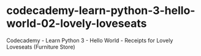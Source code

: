 # codecademy-learn-python-3-hello-world-02-lovely-loveseats
Codecademy - Learn Python 3 - Hello World - Receipts for Lovely Loveseats (Furniture Store)
